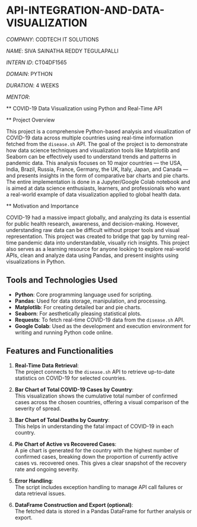 # API-INTEGRATION-AND-DATA-VISUALIZATION

*COMPANY*: CODTECH IT SOLUTIONS

*NAME*: SIVA SAINATHA REDDY TEGULAPALLI

*INTERN ID*: CT04DF1565

*DOMAIN*: PYTHON

*DURATION*: 4 WEEKS

*MENTOR*:

** COVID-19 Data Visualization using Python and Real-Time API

** Project Overview

This project is a comprehensive Python-based analysis and visualization of COVID-19 data across multiple countries using real-time information fetched from the `disease.sh` API. The goal of the project is to demonstrate how data science techniques and visualization tools like Matplotlib and Seaborn can be effectively used to understand trends and patterns in pandemic data. This analysis focuses on 10 major countries — the USA, India, Brazil, Russia, France, Germany, the UK, Italy, Japan, and Canada — and presents insights in the form of comparative bar charts and pie charts. The entire implementation is done in a Jupyter/Google Colab notebook and is aimed at data science enthusiasts, learners, and professionals who want a real-world example of data visualization applied to global health data.

** Motivation and Importance

COVID-19 had a massive impact globally, and analyzing its data is essential for public health research, awareness, and decision-making. However, understanding raw data can be difficult without proper tools and visual representation. This project was created to bridge that gap by turning real-time pandemic data into understandable, visually rich insights. This project also serves as a learning resource for anyone looking to explore real-world APIs, clean and analyze data using Pandas, and present insights using visualizations in Python.

## Tools and Technologies Used

- **Python**: Core programming language used for scripting.
- **Pandas**: Used for data storage, manipulation, and processing.
- **Matplotlib**: For creating detailed bar and pie charts.
- **Seaborn**: For aesthetically pleasing statistical plots.
- **Requests**: To fetch real-time COVID-19 data from the `disease.sh` API.
- **Google Colab**: Used as the development and execution environment for writing and running Python code online.

## Features and Functionalities

1. **Real-Time Data Retrieval**:  
   The project connects to the `disease.sh` API to retrieve up-to-date statistics on COVID-19 for selected countries.

2. **Bar Chart of Total COVID-19 Cases by Country**:  
   This visualization shows the cumulative total number of confirmed cases across the chosen countries, offering a visual comparison of the severity of spread.

3. **Bar Chart of Total Deaths by Country**:  
   This helps in understanding the fatal impact of COVID-19 in each country.

4. **Pie Chart of Active vs Recovered Cases**:  
   A pie chart is generated for the country with the highest number of confirmed cases, breaking down the proportion of currently active cases vs. recovered ones. This gives a clear snapshot of the recovery rate and ongoing severity.

5. **Error Handling**:  
   The script includes exception handling to manage API call failures or data retrieval issues.

6. **DataFrame Construction and Export (optional)**:  
   The fetched data is stored in a Pandas DataFrame for further analysis or export.

 

